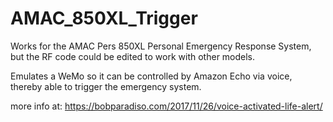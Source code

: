 # AMAC_850XL_Trigger

Works for the AMAC Pers 850XL Personal Emergency Response System, but the RF code could be edited to work with other models. 

Emulates a WeMo so it can be controlled by Amazon Echo via voice, thereby able to trigger the emergency system.

more info at: https://bobparadiso.com/2017/11/26/voice-activated-life-alert/
